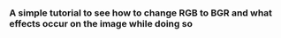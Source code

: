 ### A simple tutorial to see how to change RGB to BGR and what effects occur on the image while doing so
